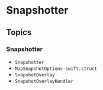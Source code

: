 #  Snapshotter

## Topics

### Snapshotter

- ``Snapshotter``
- ``MapSnapshotOptions-swift.struct``
- ``SnapshotOverlay``
- ``SnapshotOverlayHandler``



